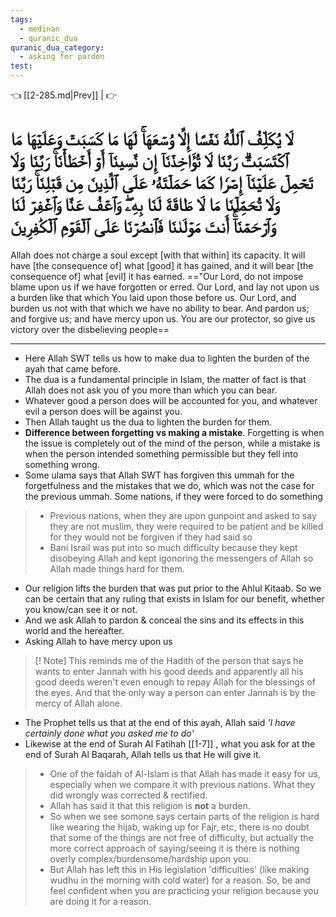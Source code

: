 ```yaml
---
tags:
  - medinan
  - quranic_dua
quranic_dua_category:
  - asking for pardon
test:
---
```


👈 [[2-285.md|Prev]] |  👉

# لَا يُكَلِّفُ ٱللَّهُ نَفۡسًا إِلَّا وُسۡعَهَاۚ لَهَا مَا كَسَبَتۡ وَعَلَيۡهَا مَا ٱكۡتَسَبَتۡۗ رَبَّنَا لَا تُؤَاخِذۡنَآ إِن نَّسِينَآ أَوۡ أَخۡطَأۡنَاۚ رَبَّنَا وَلَا تَحۡمِلۡ عَلَيۡنَآ إِصۡرٗا كَمَا حَمَلۡتَهُۥ عَلَى ٱلَّذِينَ مِن قَبۡلِنَاۚ رَبَّنَا وَلَا تُحَمِّلۡنَا مَا لَا طَاقَةَ لَنَا بِهِۦۖ وَٱعۡفُ عَنَّا وَٱغۡفِرۡ لَنَا وَٱرۡحَمۡنَآۚ أَنتَ مَوۡلَىٰنَا فَٱنصُرۡنَا عَلَى ٱلۡقَوۡمِ ٱلۡكَٰفِرِينَ

Allah does not charge a soul except [with that within] its capacity. It will have [the consequence of] what [good] it has gained, and it will bear [the consequence of] what [evil] it has earned. =="Our Lord, do not impose blame upon us if we have forgotten or erred. Our Lord, and lay not upon us a burden like that which You laid upon those before us. Our Lord, and burden us not with that which we have no ability to bear. And pardon us; and forgive us; and have mercy upon us. You are our protector, so give us victory over the disbelieving people==

---
- Here Allah SWT tells us how to make dua to lighten the burden of the ayah that came before. 
- The dua is a fundamental principle in Islam, the matter of fact is that Allah does not ask you of you more than which you can bear. 
- Whatever good a person does will be accounted for you, and whatever evil a person does will be against you.
- Then Allah taught us the dua to lighten the burden for them.
- **Difference between forgetting vs making a mistake**. Forgetting is when the issue is completely out of the mind of the person, while a mistake is when the person intended something permissible but they fell into something wrong. 
- Some ulama says that Allah SWT has forgiven this ummah for the forgetfulness and the mistakes that we do, which was not the case for the previous ummah. Some nations, if they were forced to do something
 > - Previous nations, when they are upon gunpoint and asked to say they are not muslim, they were required to be patient and be killed for they would not be forgiven if they had said so
 > - Bani Israil was put into so much difficulty because they kept disobeying Allah and kept igonoring the messengers of Allah so Allah made things hard for them.
- Our religion lifts the burden that was put prior to the Ahlul Kitaab. So we can be certain that any ruling that exists in Islam for our benefit, whether you know/can see it or not.
- And we ask Allah to pardon & conceal the sins and its effects in this world and the hereafter.
- Asking Allah to have mercy upon us 
> [! Note]
> This reminds me of the Hadith of the person that says he wants to enter Jannah with his good deeds and apparently all his good deeds weren't even enough to repay Allah for the blessings of the eyes. And that the only way a person can enter Jannah is by the mercy of Allah alone. 
- The Prophet tells us that at the end of this ayah, Allah said *'I have certainly done what you asked me to do'* 
- Likewise at the end of Surah Al Fatihah [[1-7]] , what you ask for at the end of Surah Al Baqarah, Allah tells us that He will give it. 
> - One of the faidah of Al-Islam is that Allah has made it easy for us, especially when we compare it with previous nations. What they did wrongly was corrected & rectified.
> - Allah has said it that this religion is **not** a burden.
> - So when we see somone says certain parts of the religion is hard like wearing the hijab, waking up for Fajr, etc, there is no doubt that some of the things are not free of difficulty, but actually the more correct approach of saying/seeing it is there is nothing overly complex/burdensome/hardship upon you. 
> - But Allah has left this in His legislation 'difficulties' (like making wudhu in the morning with cold water) for a reason. So, be and feel confident when you are practicing your religion because you are doing it for a reason.
